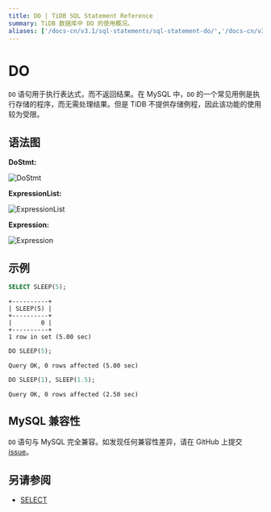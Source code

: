 ```yaml
---
title: DO | TiDB SQL Statement Reference
summary: TiDB 数据库中 DO 的使用概况。
aliases: ['/docs-cn/v3.1/sql-statements/sql-statement-do/','/docs-cn/v3.1/reference/sql/statements/do/']
---
```


# DO

`DO` 语句用于执行表达式，而不返回结果。在 MySQL 中，`DO` 的一个常见用例是执行存储的程序，而无需处理结果。但是 TiDB 不提供存储例程，因此该功能的使用较为受限。

## 语法图

**DoStmt:**

![DoStmt](https://docs-download.pingcap.com/media/images/docs-cn/sqlgram/DoStmt.png)

**ExpressionList:**

![ExpressionList](https://docs-download.pingcap.com/media/images/docs-cn/sqlgram/ExpressionList.png)

**Expression:**

![Expression](https://docs-download.pingcap.com/media/images/docs-cn/sqlgram/Expression.png)

## 示例


```sql
SELECT SLEEP(5);
```

```
+----------+
| SLEEP(5) |
+----------+
|        0 |
+----------+
1 row in set (5.00 sec)
```


```sql
DO SLEEP(5);
```

```
Query OK, 0 rows affected (5.00 sec)
```


```sql
DO SLEEP(1), SLEEP(1.5);
```

```
Query OK, 0 rows affected (2.50 sec)
```

## MySQL 兼容性

`DO` 语句与 MySQL 完全兼容。如发现任何兼容性差异，请在 GitHub 上提交 [issue](https://github.com/pingcap/tidb/issues/new/choose)。

## 另请参阅

* [SELECT](/sql-statements/sql-statement-select.md)

